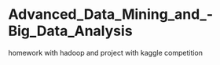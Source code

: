 # Advanced_Data_Mining_and_-Big_Data_Analysis
homework with hadoop and project with kaggle competition
